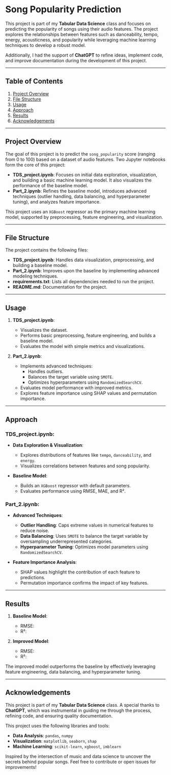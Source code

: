 # Song Popularity Prediction

This project is part of my **Tabular Data Science** class and focuses on predicting the popularity of songs using their audio features. The project explores the relationships between features such as danceability, tempo, energy, acousticness, and popularity while leveraging machine learning techniques to develop a robust model.  

Additionally, I had the support of **ChatGPT** to refine ideas, implement code, and improve documentation during the development of this project.

---

## Table of Contents

1. [Project Overview](#project-overview)
2. [File Structure](#file-structure)
3. [Usage](#usage)
4. [Approach](#approach)
5. [Results](#results)
6. [Acknowledgements](#acknowledgements)

---

## Project Overview

The goal of this project is to predict the `song_popularity` score (ranging from 0 to 100) based on a dataset of audio features. Two Jupyter notebooks form the core of this project:

- **TDS_project.ipynb**: Focuses on initial data exploration, visualization, and building a basic machine learning model. It also visualizes the performance of the baseline model.
- **Part_2.ipynb**: Refines the baseline model, introduces advanced techniques (outlier handling, data balancing, and hyperparameter tuning), and analyzes feature importance.

This project uses an `XGBoost` regressor as the primary machine learning model, supported by preprocessing, feature engineering, and visualization.

---

## File Structure

The project contains the following files:

- **TDS_project.ipynb**: Handles data visualization, preprocessing, and building a baseline model.
- **Part_2.ipynb**: Improves upon the baseline by implementing advanced modeling techniques.
- **requirements.txt**: Lists all dependencies needed to run the project.
- **README.md**: Documentation for the project.

---

## Usage

1. **TDS_project.ipynb**:
   - Visualizes the dataset.
   - Performs basic preprocessing, feature engineering, and builds a baseline model.
   - Evaluates the model with simple metrics and visualizations.

2. **Part_2.ipynb**:
   - Implements advanced techniques:
     - Handles outliers.
     - Balances the target variable using `SMOTE`.
     - Optimizes hyperparameters using `RandomizedSearchCV`.
   - Evaluates model performance with improved metrics.
   - Explores feature importance using SHAP values and permutation importance.

---

## Approach

### TDS_project.ipynb: 
- **Data Exploration & Visualization**: 
  - Explores distributions of features like `tempo`, `danceability`, and `energy`.
  - Visualizes correlations between features and song popularity.
  
- **Baseline Model**:
  - Builds an `XGBoost` regressor with default parameters.
  - Evaluates performance using RMSE, MAE, and R².

### Part_2.ipynb: 
- **Advanced Techniques**:
  - **Outlier Handling**: Caps extreme values in numerical features to reduce noise.
  - **Data Balancing**: Uses `SMOTE` to balance the target variable by oversampling underrepresented categories.
  - **Hyperparameter Tuning**: Optimizes model parameters using `RandomizedSearchCV`.

- **Feature Importance Analysis**:
  - SHAP values highlight the contribution of each feature to predictions.
  - Permutation importance confirms the impact of key features.

---

## Results

1. **Baseline Model**:
   - RMSE: *<insert value>*
   - R²: *<insert value>*
   
2. **Improved Model**:
   - RMSE: *<insert value>*
   - R²: *<insert value>*

The improved model outperforms the baseline by effectively leveraging feature engineering, data balancing, and hyperparameter tuning.

---

## Acknowledgements

This project is part of my **Tabular Data Science** class. A special thanks to **ChatGPT**, which was instrumental in guiding me through the process, refining code, and ensuring quality documentation.

This project uses the following libraries and tools:
- **Data Analysis**: `pandas`, `numpy`
- **Visualization**: `matplotlib`, `seaborn`, `shap`
- **Machine Learning**: `scikit-learn`, `xgboost`, `imblearn`

Inspired by the intersection of music and data science to uncover the secrets behind popular songs. Feel free to contribute or open issues for improvements!
